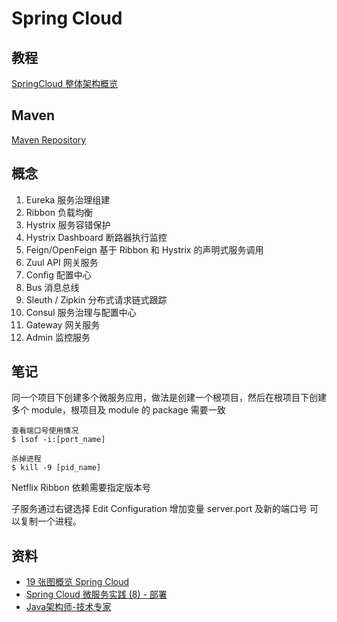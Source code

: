 # Spring Cloud

## 教程

[SpringCloud 整体架构概览](http://www.macrozheng.com/#/cloud/springcloud)

## Maven

[Maven Repository](https://search.maven.org/)

## 概念

1. Eureka 服务治理组建
2. Ribbon 负载均衡
3. Hystrix 服务容错保护
4. Hystrix Dashboard 断路器执行监控
5. Feign/OpenFeign 基于 Ribbon 和 Hystrix 的声明式服务调用
6. Zuul API 网关服务
7. Config 配置中心
8. Bus 消息总线
9. Sleuth / Zipkin 分布式请求链式跟踪 
10. Consul 服务治理与配置中心
11. Gateway 网关服务
12. Admin 监控服务

## 笔记

同一个项目下创建多个微服务应用，做法是创建一个根项目，然后在根项目下创建多个 module，根项目及 module 的 package 需要一致

```
查看端口号使用情况
$ lsof -i:[port_name]

杀掉进程
$ kill -9 [pid_name]
```

Netflix Ribbon 依赖需要指定版本号

子服务通过右键选择 Edit Configuration 增加变量 server.port 及新的端口号 可以复制一个进程。


## 资料

- [19 张图概览 Spring Cloud](https://jishuin.proginn.com/p/763bfbd5574d)
- [Spring Cloud 微服务实践 (8) - 部署](https://xie.infoq.cn/article/e940fe066a65b604019110c26)
- [Java架构师-技术专家](https://class.imooc.com/sale/javaarchitect)